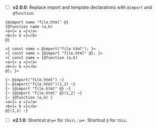 - [ ] **v2.0.0**: Replace import and template declarations with `@import` and `@function`:
```
{@import name "file.html" @}
{@function name (a,b)
<a>{= a =}</a>
<b>{= b =}</b>
@}

<{ const name = @import("file.html"); }>
<{ const name = {@import "file.html" @}; }>
<{ const name = {@function (a,b)
<a>{= a =}</a>
<b>{= b =}</b>
@}; }>

{~ @import("file.html") ~}
{~ @import("file.html")(1,2) ~}
{~ {@import "file.html" @} ~}
{~ {@import "file.html" @}(1,2) ~}
{~ {@function (a,b) {
<a>{= a =}</a>
<b>{= b =}</b>
@}(1,2) ~}
```
- [ ] **v2.1.0**: Shortcut `@\w+` for `this\.\w+`. Shortcut `@` for `this`.